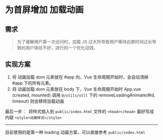 为首屏增加 加载动画
====



## 需求

> 为了缓解用户第一次访问时，加载 JS 过大所导致用户等待白屏时间过长导致的用户体验不好，进行的一个优化动效。



## 实现方案

1. 将 动画加载 dom 元素放在 #app 内，Vue 生命周期开始时，会自动清掉 #app 下的所有元素。
2. 将 动画加载 dom 元素放在 body 下，Vue 生命周期开始时 App.vue (created, mounted) 调用 `@/utils/utll` 下的 removeLoadingAnimate(#id, timeout) 则会移除加载动画

最后一步：
​	将样式插入到 `public/index.html` 文件的 `<head></head>` 最好写成内联 `<style>动画样式</style>` 



----

目前使用的是第一种 loading 动画方案，可以直接参考 `public/index.html`

